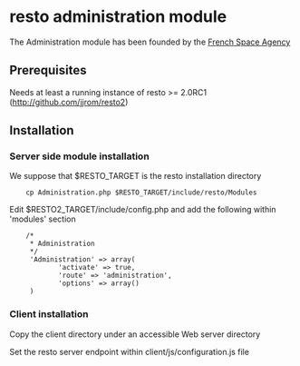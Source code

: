 # resto administration module

The Administration module has been founded by the [French Space Agency](http://cnes.fr)

## Prerequisites

Needs at least a running instance of resto >= 2.0RC1 (http://github.com/jjrom/resto2)

## Installation

### Server side module installation

We suppose that $RESTO_TARGET is the resto installation directory

        cp Administration.php $RESTO_TARGET/include/resto/Modules

Edit $RESTO2_TARGET/include/config.php and add the following within 'modules' section

        /*
         * Administration
         */
         'Administration' => array(
                'activate' => true,
                'route' => 'administration',
                'options' => array()
         )

### Client installation

Copy the client directory under an accessible Web server directory

Set the resto server endpoint within client/js/configuration.js file




